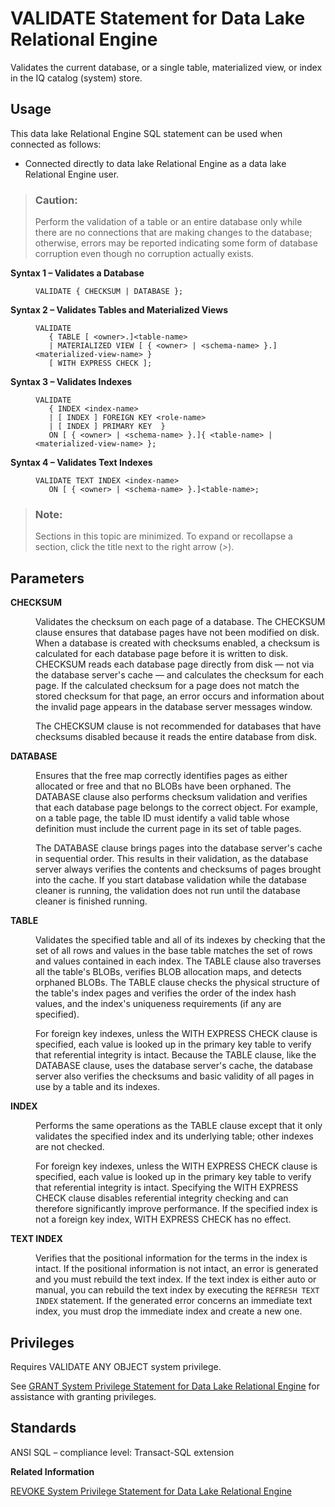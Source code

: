 <!-- loioa452656484f210159476db66cbecc73a -->

# VALIDATE Statement for Data Lake Relational Engine

Validates the current database, or a single table, materialized view, or index in the IQ catalog \(system\) store.



<a name="loioa452656484f210159476db66cbecc73a__section_ovp_dvr_znb"/>

## Usage

This data lake Relational Engine SQL statement can be used when connected as follows:

-   Connected directly to data lake Relational Engine as a data lake Relational Engine user.



> ### Caution:  
> Perform the validation of a table or an entire database only while there are no connections that are making changes to the database; otherwise, errors may be reported indicating some form of database corruption even though no corruption actually exists.




<dl>
<dt><b>

Syntax 1 – Validates a Database

</b></dt>
<dd>

```
VALIDATE { CHECKSUM | DATABASE };
```



</dd><dt><b>

Syntax 2 – Validates Tables and Materialized Views

</b></dt>
<dd>

```
VALIDATE 
   { TABLE [ <owner>.]<table-name>
   | MATERIALIZED VIEW [ { <owner> | <schema-name> }.]<materialized-view-name> }
   [ WITH EXPRESS CHECK ];
```



</dd><dt><b>

Syntax 3 – Validates Indexes

</b></dt>
<dd>

```
VALIDATE 
   { INDEX <index-name> 
   | [ INDEX ] FOREIGN KEY <role-name> 
   | [ INDEX ] PRIMARY KEY  }
   ON [ { <owner> | <schema-name> }.]{ <table-name> | <materialized-view-name> };
```



</dd><dt><b>

Syntax 4 – Validates Text Indexes

</b></dt>
<dd>

```
VALIDATE TEXT INDEX <index-name> 
   ON [ { <owner> | <schema-name> }.]<table-name>;
```



</dd>
</dl>



> ### Note:  
> Sections in this topic are minimized. To expand or recollapse a section, click the title next to the right arrow \(*\>*\).



<a name="loioa452656484f210159476db66cbecc73a__IQ_Parameters"/>

## Parameters


<dl>
<dt><b>

CHECKSUM

</b></dt>
<dd>

Validates the checksum on each page of a database. The CHECKSUM clause ensures that database pages have not been modified on disk. When a database is created with checksums enabled, a checksum is calculated for each database page before it is written to disk. CHECKSUM reads each database page directly from disk — not via the database server's cache — and calculates the checksum for each page. If the calculated checksum for a page does not match the stored checksum for that page, an error occurs and information about the invalid page appears in the database server messages window.

The CHECKSUM clause is not recommended for databases that have checksums disabled because it reads the entire database from disk.



</dd><dt><b>

DATABASE

</b></dt>
<dd>

Ensures that the free map correctly identifies pages as either allocated or free and that no BLOBs have been orphaned. The DATABASE clause also performs checksum validation and verifies that each database page belongs to the correct object. For example, on a table page, the table ID must identify a valid table whose definition must include the current page in its set of table pages.

The DATABASE clause brings pages into the database server's cache in sequential order. This results in their validation, as the database server always verifies the contents and checksums of pages brought into the cache. If you start database validation while the database cleaner is running, the validation does not run until the database cleaner is finished running.



</dd><dt><b>

TABLE

</b></dt>
<dd>

Validates the specified table and all of its indexes by checking that the set of all rows and values in the base table matches the set of rows and values contained in each index. The TABLE clause also traverses all the table's BLOBs, verifies BLOB allocation maps, and detects orphaned BLOBs. The TABLE clause checks the physical structure of the table's index pages and verifies the order of the index hash values, and the index's uniqueness requirements \(if any are specified\).

For foreign key indexes, unless the WITH EXPRESS CHECK clause is specified, each value is looked up in the primary key table to verify that referential integrity is intact. Because the TABLE clause, like the DATABASE clause, uses the database server's cache, the database server also verifies the checksums and basic validity of all pages in use by a table and its indexes.



</dd><dt><b>

INDEX

</b></dt>
<dd>

Performs the same operations as the TABLE clause except that it only validates the specified index and its underlying table; other indexes are not checked.

For foreign key indexes, unless the WITH EXPRESS CHECK clause is specified, each value is looked up in the primary key table to verify that referential integrity is intact. Specifying the WITH EXPRESS CHECK clause disables referential integrity checking and can therefore significantly improve performance. If the specified index is not a foreign key index, WITH EXPRESS CHECK has no effect.



</dd><dt><b>

TEXT INDEX

</b></dt>
<dd>

Verifies that the positional information for the terms in the index is intact. If the positional information is not intact, an error is generated and you must rebuild the text index. If the text index is either auto or manual, you can rebuild the text index by executing the `REFRESH TEXT INDEX` statement. If the generated error concerns an immediate text index, you must drop the immediate index and create a new one.



</dd>
</dl>



<a name="loioa452656484f210159476db66cbecc73a__IQ_Permissions"/>

## Privileges

Requires VALIDATE ANY OBJECT system privilege.

See [GRANT System Privilege Statement for Data Lake Relational Engine](grant-system-privilege-statement-for-data-lake-relational-engine-a3dfcb0.md) for assistance with granting privileges.



<a name="loioa452656484f210159476db66cbecc73a__IQ_Standards"/>

## Standards

ANSI SQL – compliance level: Transact-SQL extension

**Related Information**  


[REVOKE System Privilege Statement for Data Lake Relational Engine](revoke-system-privilege-statement-for-data-lake-relational-engine-a3eadda.md "Removes specific system privileges from specific users and the right to administer the privilege.")

